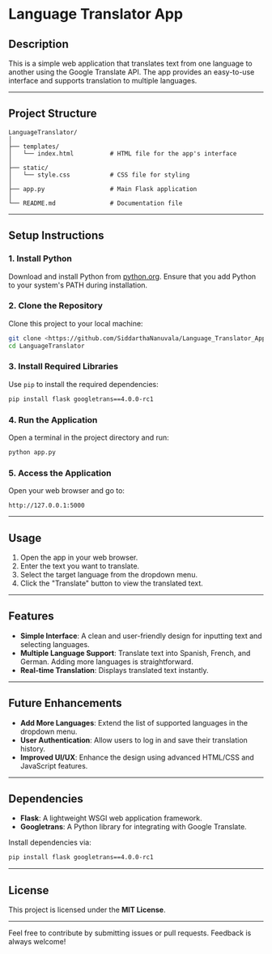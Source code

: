 
# Language Translator App

## Description
This is a simple web application that translates text from one language to another using the Google Translate API. The app provides an easy-to-use interface and supports translation to multiple languages.

---

## Project Structure
```
LanguageTranslator/
│
├── templates/
│   └── index.html          # HTML file for the app's interface
│
├── static/
│   └── style.css           # CSS file for styling
│
├── app.py                  # Main Flask application
│
└── README.md               # Documentation file
```

---

## Setup Instructions

### 1. Install Python
Download and install Python from [python.org](https://www.python.org/). Ensure that you add Python to your system's PATH during installation.

### 2. Clone the Repository
Clone this project to your local machine:
```bash
git clone <https://github.com/SiddarthaNanuvala/Language_Translator_App_siddartha_nanuvala_td1.git>
cd LanguageTranslator
```

### 3. Install Required Libraries
Use `pip` to install the required dependencies:
```bash
pip install flask googletrans==4.0.0-rc1
```

### 4. Run the Application
Open a terminal in the project directory and run:
```bash
python app.py
```

### 5. Access the Application
Open your web browser and go to:
```
http://127.0.0.1:5000
```

---

## Usage
1. Open the app in your web browser.
2. Enter the text you want to translate.
3. Select the target language from the dropdown menu.
4. Click the "Translate" button to view the translated text.

---

## Features
- **Simple Interface**: A clean and user-friendly design for inputting text and selecting languages.
- **Multiple Language Support**: Translate text into Spanish, French, and German. Adding more languages is straightforward.
- **Real-time Translation**: Displays translated text instantly.

---

## Future Enhancements
- **Add More Languages**: Extend the list of supported languages in the dropdown menu.
- **User Authentication**: Allow users to log in and save their translation history.
- **Improved UI/UX**: Enhance the design using advanced HTML/CSS and JavaScript features.

---

## Dependencies
- **Flask**: A lightweight WSGI web application framework.
- **Googletrans**: A Python library for integrating with Google Translate.

Install dependencies via:
```bash
pip install flask googletrans==4.0.0-rc1
```

---

## License
This project is licensed under the **MIT License**.

---

Feel free to contribute by submitting issues or pull requests. Feedback is always welcome!
